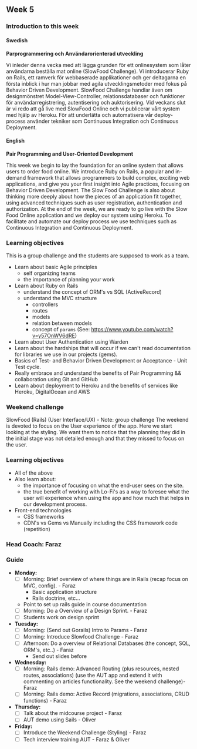 ## Week 5
### Introduction to this week

#### Swedish
**Parprogrammering och Användarorienterad utveckling**

Vi inleder denna vecka med att lägga grunden för ett onlinesystem som låter användarna beställa mat online (SlowFood Challenge). Vi introducerar Ruby on Rails, ett ramverk för webbaserade applikationer och ger deltagarna en första inblick i hur man jobbar med agila utvecklingsmetoder med fokus på Behavior Driven Development. SlowFood Challenge handlar även om designmönstret Model-View-Controller, relationsdatabaser och funktioner för användarregistrering, autentisering och auktorisering. Vid veckans slut är vi redo att gå live med SlowFood Online och vi publicerar vårt system med hjälp av Heroku. För att underlätta och automatisera vår deploy-process använder tekniker som Continuous Integration och Continuous Deployment.

#### English
**Pair Programming and User-Oriented Development**

This week we begin to lay the foundation for an online system that allows users to order food online. We introduce Ruby on Rails,  a popular and in-demand framework that allows programmers to build complex, exciting web applications, and give you your first insight into Agile practices, focusing on Behavior Driven Development. The Slow Food Challenge is also about thinking more deeply about how the pieces of an application fit together, using advanced techniques such as user registration, authentication and authorization. At the end of the week, we are ready to go live with the Slow Food Online application and we deploy our system using Heroku. To facilitate and automate our deploy process we use techniques such as Continuous Integration and Continuous Deployment.


### Learning objectives
This is a group challenge and the students are supposed to work as a team.
* Learn about basic Agile principles
  - self organizing teams
  - the importance of planning your work
* Learn about Ruby on Rails
  - understand the concept of ORM's vs SQL (ActiveRecord)
  - understand the MVC structure
    - controllers
    - routes
    - models
    - relation between models
    - concept of `params` (See: https://www.youtube.com/watch?v=y57OnWV6dRE)
* Learn about User Authentication using Warden
* Learn about the hardships that will occur if we can't read documentation for libraries we use in our projects (gems).
* Basics of Test- and Behavior Driven Development or Acceptance - Unit Test cycle.
* Really embrace and understand the benefits of Pair Programming && collaboration using Git and GitHub
* Learn about deployment to Heroku and the benefits of services like Heroku, DigitalOcean and AWS

### Weekend challenge
SlowFood (Rails) (User Interface/UX) - Note: group challenge
The weekend is devoted to focus on the User experience of the app. Here we start looking at the styling. We want them to notice that the planning they did in the initial stage was not detailed enough and that they missed to focus on the user.
### Learning objectives
* All of the above
* Also learn about:
  - the importance of focusing on what the end-user sees on the site.
  - the true benefit of working with Lo-Fi's as a way to foresee what the user will experience when using the app and how much that helps in our development process.
* Front-end technologies
  - CSS frameworks
  - CDN's vs Gems vs Manually including the CSS framework code (repetition)

### Head Coach: Faraz

### Guide
- **Monday:**
    - [ ] Morning: Brief overview of where things are in Rails (recap focus on MVC, config). - Faraz
        - Basic application structure
        - Rails doctrine, etc...
    - Point to set up rails guide in course documentation
  - [ ] Morning: Do a Overview of a Design Sprint. - Faraz
  - [ ] Students work on design sprint
  
- **Tuesday:**
  - [ ] Morning: (Send out Gorails) Intro to Params - Faraz
  - [ ] Morning: Introduce Slowfood Challenge - Faraz
  - [ ] Afternoon: Do a overview of Relational Databases (the concept, SQL, ORM's, etc..) - Faraz
    - Send out slides before
  
- **Wednesday:**
  - [ ] Morning: Rails demo: Advanced Routing (plus resources, nested routes, associations) (use the AUT app and extend it with commenting on articles functionality. See the weekend challenge)- Faraz
  - [ ] Morning: Rails demo: Active Record (migrations, associations, CRUD functions) - Faraz

- **Thursday:**
    - [ ] Talk about the midcourse project - Faraz
    - [ ] AUT demo using Sails - Oliver

- **Friday:**
  - [ ] Introduce the Weekend Challenge (Styling) - Faraz
  - [ ] Tech interview training AUT - Faraz & Oliver
